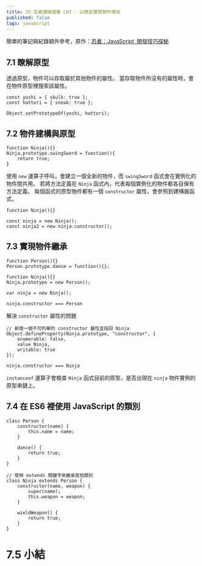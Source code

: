 ```yaml
---
title: JS 忍者讀後隨筆 CH7 - 以原型實現物件導向
published: false
tags: javascript
---
```


簡單的筆記與紀錄額外參考，原作：<a href="https://www.books.com.tw/products/0010701459" target="_blank">忍者：JavaScript  開發技巧探秘</a>

## 7.1 瞭解原型

透過原型，物件可以存取屬於其他物件的屬性。
當存取物件所沒有的屬性時，會在物件原型裡搜索該屬性。

```JS
const yoshi = { skulk: true };
const hattori = { sneak: true };

Object.setPrototypeOf(yoshi, hattori);
```

## 7.2 物件建構與原型

```JS
function Ninja(){}
Ninja.prototype.swingSword = function(){
    return true;
}
```

使用 `new` 運算子呼叫，會建立一個全新的物件，而 `swingSword` 函式會在實例化的物件間共用。
若將方法定義在 `Ninja` 函式內，代表每個實例化的物件都各自保有方法定義。
每個函式的原型物件都有一個 `constructor` 屬性，會參照到建構器函式。

```JS
function Ninja(){}

const ninja = new Ninja();
const ninja2 = new ninja.constructor();
```

## 7.3 實現物件繼承

```JS
function Person(){}
Person.prototype.dance = function(){};

function Ninja(){}
Ninja.prototype = new Person();

var ninja = new Ninja();

ninja.constructor === Person
```

解決 `constructor` 屬性的問題

```JS
// 新增一個不可列舉的 constructor 屬性並指回 Ninja
Object.defineProperty(Ninja.prototype, "constructor", {
    enumerable: false,
    value Ninja,
    writable: true
});

ninja.constructor === Ninja
```

`instanceof` 運算子會檢查 `Ninja` 函式目前的原型，是否出現在 `ninja` 物件實例的原型串鏈上。

## 7.4 在 ES6 裡使用 JavaScript 的類別

```JS
class Person {
    constructor(name) {
        this.name = name;
    }

    dance() {
        return true;
    }
}

// 使用 extends 關鍵字來繼承其他類別
class Ninja extends Person {
    constructor(name, weapon) {
        super(name);
        this.weapon = weapon;
    }

    wieldWeapon() {
        return true;
    }
}
```

# 7.5 小結
